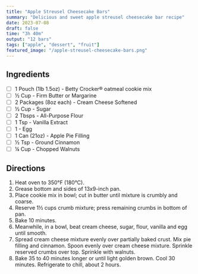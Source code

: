 ```yaml
---
title: "Apple Streusel Cheesecake Bars"
summary: "Delicious and sweet apple streusel cheesecake bar recipe"
date: 2023-07-08
draft: false
time: "3h 40m"
output: "12 bars"
tags: ["apple", "dessert", "fruit"]
featured_image: "/apple-streusel-cheesecake-bars.png"
---
```


## Ingredients

- [ ] 1 Pouch (1lb 1.5oz) - Betty Crocker® oatmeal cookie mix
- [ ] ½ Cup - Firm Butter or Margarine
- [ ] 2 Packages (8oz each) - Cream Cheese Softened
- [ ] ½ Cup - Sugar
- [ ] 2 Tbsps - All-Purpose Flour
- [ ] 1 Tsp - Vanilla Extract
- [ ] 1 - Egg
- [ ] 1 Can (21oz) - Apple Pie Filling
- [ ] ½ Tsp - Ground Cinnamon
- [ ] ¼ Cup - Chopped Walnuts

## Directions

1. Heat oven to 350°F (180°C).
2. Grease bottom and sides of 13x9-inch pan.
3. Place cookie mix in bowl; cut in butter until mixture is crumbly and coarse.
4. Reserve 1½ cups crumb mixture; press remaining crumbs in bottom of pan.
5. Bake 10 minutes.
6. Meanwhile, in a bowl, beat cream cheese, sugar, flour, vanilla and egg until smooth.
7. Spread cream cheese mixture evenly over partially baked crust. Mix pie filling and cinnamon. Spoon evenly over cream cheese mixture. Sprinkle reserved crumbs over top. Sprinkle with walnuts.
8. Bake 35 to 40 minutes longer or until light golden brown. Cool 30 minutes.
Refrigerate to chill, about 2 hours.
